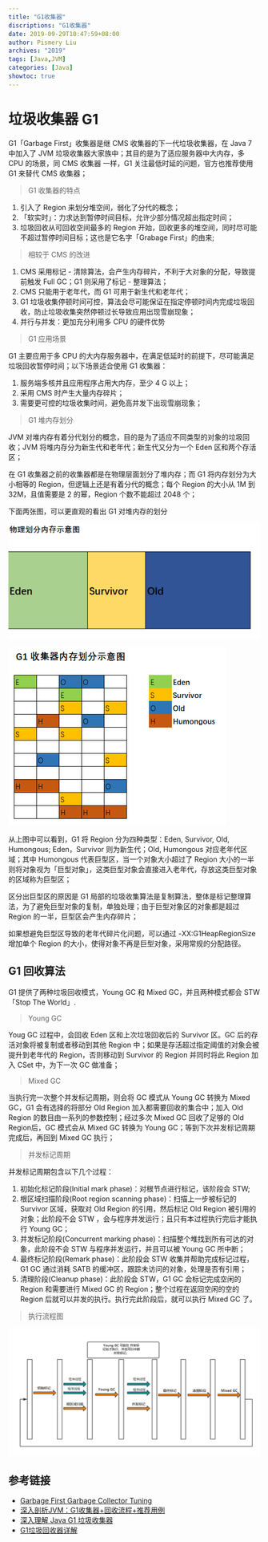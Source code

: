 ```yaml
---
title: "G1收集器"
discriptions: "G1收集器"
date: 2019-09-29T10:47:59+08:00
author: Pismery Liu
archives: "2019"
tags: [Java,JVM]
categories: [Java]
showtoc: true
---
```

<!--more-->

# 垃圾收集器 G1

G1「Garbage First」收集器是继 CMS 收集器的下一代垃圾收集器，在 Java 7 中加入了 JVM 垃圾收集器大家族中；其目的是为了适应服务器中大内存，多 CPU 的场景，同 CMS 收集器 一样，G1 关注最低时延的问题，官方也推荐使用 G1 来替代 CMS 收集器；

> G1 收集器的特点

1. 引入了 Region 来划分堆空间，弱化了分代的概念；
2. 「软实时」：力求达到暂停时间目标，允许少部分情况超出指定时间；
3. 垃圾回收从可回收空间最多的 Region 开始，回收更多的堆空间，同时尽可能不超过暂停时间目标；这也是它名字「Grabage First」的由来;

> 相较于 CMS 的改进

1. CMS 采用标记 - 清除算法，会产生内存碎片，不利于大对象的分配，导致提前触发 Full GC；G1 则采用了标记 - 整理算法；
2. CMS 只能用于老年代，而 G1 可用于新生代和老年代；
3. G1 垃圾收集停顿时间可控，算法会尽可能保证在指定停顿时间内完成垃圾回收，防止垃圾收集突然停顿过长导致应用出现雪崩现象；
4. 并行与并发：更加充分利用多 CPU 的硬件优势

> G1 应用场景

G1 主要应用于多 CPU 的大内存服务器中，在满足低延时的前提下，尽可能满足垃圾回收暂停时间；以下场景适合使用 G1 收集器：

1. 服务端多核并且应用程序占用大内存，至少 4 G 以上；
2. 采用 CMS 时产生大量内存碎片；
3. 需要更可控的垃圾收集时间，避免高并发下出现雪崩现象；


> G1 堆内存划分

JVM 对堆内存有着分代划分的概念，目的是为了适应不同类型的对象的垃圾回收；JVM 将堆内存分为新生代和老年代；新生代又分为一个 Eden 区和两个存活区；

在 G1 收集器之前的收集器都是在物理层面划分了堆内存；而 G1 将内存划分为大小相等的 Region，但逻辑上还是有着分代的概念；每个 Region 的大小从 1M 到 32M，且值需要是 2 的幂，Region 个数不能超过 2048 个；

下面两张图，可以更直观的看出 G1 对堆内存的划分

![](https://raw.githubusercontent.com/Pismery/Picture/master/img20190928173720.png)

![](https://raw.githubusercontent.com/Pismery/Picture/master/img20190928173553.png)

从上图中可以看到，G1 将 Region 分为四种类型：Eden, Survivor, Old, Humongous;
Eden，Survivor 则为新生代；Old, Humongous 对应老年代区域；其中 Humongous 代表巨型区，当一个对象大小超过了 Region 大小的一半则将对象视为「巨型对象」，这类巨型对象会直接进入老年代，存放这类巨型对象的区域称为巨型区；

区分出巨型区的原因是 G1 局部的垃圾收集算法是复制算法，整体是标记整理算法，为了避免巨型对象的复制，单独处理；由于巨型对象区的对象都是超过 Region 的一半，巨型区会产生内存碎片；

如果想避免巨型区导致的老年代碎片化问题，可以通过 -XX:G1HeapRegionSize 增加单个 Region 的大小，使得对象不再是巨型对象，采用常规的分配路径。


## G1 回收算法

G1 提供了两种垃圾回收模式，Young GC 和 Mixed GC，并且两种模式都会 STW「Stop The World」.

> Young GC

Youg GC 过程中，会回收 Eden 区和上次垃圾回收后的 Survivor 区。GC 后的存活对象将被复制或者移动到其他 Region 中；如果是存活超过指定阈值的对象会被提升到老年代的 Region，否则移动到 Survivor 的 Region 并同时将此 Region 加入 CSet 中，为下一次 GC 做准备；

> Mixed GC

当执行完一次整个并发标记周期，则会将 GC 模式从 Young GC 转换为 Mixed GC，G1 会有选择的将部分 Old Region 加入都需要回收的集合中；加入 Old Region 的数目由一系列的参数控制；经过多次 Mixed GC 回收了足够的 Old Region后，GC 模式会从 Mixed GC 转换为 Young GC；等到下次并发标记周期完成后，再回到 Mixed GC 执行；

> 并发标记周期

并发标记周期包含以下几个过程：

1. 初始化标记阶段(Initial mark phase)：对根节点进行标记，该阶段会 STW;
2. 根区域扫描阶段(Root region scanning phase)：扫描上一步被标记的 Survivor 区域，获取对 Old Region 的引用，然后标记 Old Region 被引用的对象；此阶段不会 STW ，会与程序并发运行；且只有本过程执行完后才能执行 Young GC；
3. 并发标记阶段(Concurrent marking phase)：扫描整个堆找到所有可达的对象，此阶段不会 STW 与程序并发运行，并且可以被 Young GC 所中断；
4. 最终标记阶段(Remark phase)：此阶段会 STW 收集并帮助完成标记过程，G1 GC 通过消耗 SATB 的缓冲区，跟踪未访问的对象，处理是否有引用；
5. 清理阶段(Cleanup phase)：此阶段会 STW，G1 GC 会标记完成空闲的 Region 和需要进行 Mixed GC 的 Region；整个过程在返回空闲的空的 Region 后就可以并发的执行。执行完此阶段后，就可以执行 Mixed GC 了。

> 执行流程图

![](https://raw.githubusercontent.com/Pismery/Picture/master/img20190928205708.png)

## 参考链接


- [Garbage First Garbage Collector Tuning](https://www.oracle.com/technetwork/cn/articles/java/g1gc-1984535.html)
- [深入剖析JVM：G1收集器+回收流程+推荐用例](https://zhuanlan.zhihu.com/p/59861022)
- [深入理解 Java G1 垃圾收集器](https://www.jianshu.com/p/50869c0bead1)
- [G1垃圾回收器详解](https://www.jianshu.com/p/aef0f4765098)
